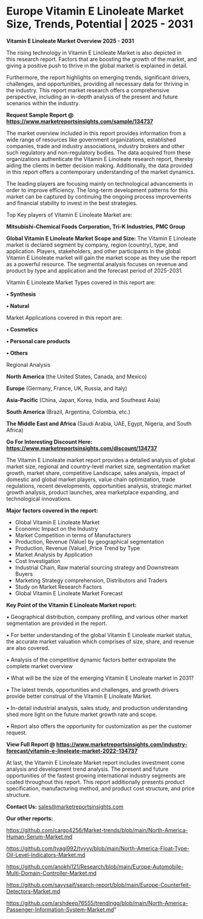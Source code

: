 # Europe Vitamin E Linoleate Market Size, Trends, Potential | 2025 - 2031

<Strong> Vitamin E Linoleate Market Overview 2025 - 2031</strong>

The rising technology in Vitamin E Linoleate Market is also depicted in this research report. Factors that are boosting the growth of the market, and giving a positive push to thrive in the global market is explained in detail.

Furthermore, the report highlights on emerging trends, significant drivers, challenges, and opportunities, providing all necessary data for thriving in the industry. This report market research offers a comprehensive perspective, including an in-depth analysis of the present and future scenarios within the industry.

<strong>Request Sample Report @ <a href=https://www.marketreportsinsights.com/sample/134737>https://www.marketreportsinsights.com/sample/134737</a></strong>

The market overview included in this report provides information from a wide range of resources like government organizations, established companies, trade and industry associations, industry brokers and other such regulatory and non-regulatory bodies. The data acquired from these organizations authenticate the Vitamin E Linoleate research report, thereby aiding the clients in better decision making. Additionally, the data provided in this report offers a contemporary understanding of the market dynamics.

The leading players are focusing mainly on technological advancements in order to improve efficiency. The long-term development patterns for this market can be captured by continuing the ongoing process improvements and financial stability to invest in the best strategies.

Top Key players of Vitamin E Linoleate Market are:

<strong>Mitsubishi-Chemical Foods Corporation, Tri-K Industries, PMC Group</strong>

<strong><b>Global Vitamin E Linoleate Market Scope and Size:</b></strong>
The Vitamin E Linoleate market is declared segment by company, region (country), type, and application. Players, stakeholders, and other participants in the global Vitamin E Linoleate market will gain the market scope as they use the report as a powerful resource. The segmental analysis focuses on revenue and product by type and application and the forecast period of 2025-2031.

Vitamin E Linoleate Market Types covered in this report are:

<strong>• Synthesis

• Natural</strong>

Market Applications covered in this report are:

<strong>• Cosmetics

• Personal care products

• Others</strong> 

Regional Analysis

<strong>North America</strong> (the United States, Canada, and Mexico)

<strong>Europe</strong> (Germany, France, UK, Russia, and Italy)

<strong>Asia-Pacific</strong> (China, Japan, Korea, India, and Southeast Asia)

<strong>South America</strong> (Brazil, Argentina, Colombia, etc.)

<strong>The Middle East and Africa</strong> (Saudi Arabia, UAE, Egypt, Nigeria, and South Africa)

<strong>Go For Interesting Discount Here: <a href=https://www.marketreportsinsights.com/discount/134737>https://www.marketreportsinsights.com/discount/134737</a></strong>

The Vitamin E Linoleate market report provides a detailed analysis of global market size, regional and country-level market size, segmentation market growth, market share, competitive Landscape, sales analysis, impact of domestic and global market players, value chain optimization, trade regulations, recent developments, opportunities analysis, strategic market growth analysis, product launches, area marketplace expanding, and technological innovations.

<strong><b>Major factors covered in the report:</b></strong>
<ul>
  <li>Global Vitamin E Linoleate Market </li>
  <li>Economic Impact on the Industry</li>
  <li>Market Competition in terms of Manufacturers</li>
  <li>Production, Revenue (Value) by geographical segmentation</li>
  <li>Production, Revenue (Value), Price Trend by Type</li>
  <li>Market Analysis by Application</li>
  <li>Cost Investigation</li>
  <li>Industrial Chain, Raw material sourcing strategy and Downstream Buyers</li>
  <li>Marketing Strategy comprehension, Distributors and Traders</li>
  <li>Study on Market Research Factors</li>
  <li>Global Vitamin E Linoleate Market Forecast</li>
</ul>

<strong><b>Key Point of the Vitamin E Linoleate Market report:</b></strong>

• Geographical distribution, company profiling, and various other market segmentation are provided in the report.

• For better understanding of the global Vitamin E Linoleate market status, the accurate market valuation which comprises of size, share, and revenue are also covered.

• Analysis of the competitive dynamic factors better extrapolate the complete market overview

• What will be the size of the emerging Vitamin E Linoleate market in 2031?

• The latest trends, opportunities and challenges, and growth drivers provide better construal of the Vitamin E Linoleate Market.

• In-detail industrial analysis, sales study, and production understanding shed more light on the future market growth rate and scope.

• Report also offers the opportunity for customization as per the customer request.

<strong><b>View Full Report @ <a href=https://www.marketreportsinsights.com/industry-forecast/vitamin-e-linoleate-market-2022-134737>https://www.marketreportsinsights.com/industry-forecast/vitamin-e-linoleate-market-2022-134737</a></b></strong>


At last, the Vitamin E Linoleate Market report includes investment come analysis and development trend analysis. The present and future opportunities of the fastest growing international industry segments are coated throughout this report. This report additionally presents product specification, manufacturing method, and product cost structure, and price structure.

<strong>Contact Us:</strong>
sales@marketreportsinsights.com

<strong>Our other reports:</strong>

<a href=https://github.com/cargo4256/Market-trends/blob/main/North-America-Human-Serum-Market.md>https://github.com/cargo4256/Market-trends/blob/main/North-America-Human-Serum-Market.md</a>

<a href=https://github.com/tyagi992/tyyyy/blob/main/North-America-Float-Type-Oil-Level-Indicators-Market.md>https://github.com/tyagi992/tyyyy/blob/main/North-America-Float-Type-Oil-Level-Indicators-Market.md</a>

<a href=https://github.com/anokhi121/Research/blob/main/Europe-Automobile-Multi-Domain-Controller-Market.md>https://github.com/anokhi121/Research/blob/main/Europe-Automobile-Multi-Domain-Controller-Market.md</a>

<a href=https://github.com/sayysaif/search-report/blob/main/Europe-Counterfeit-Detectors-Market.md>https://github.com/sayysaif/search-report/blob/main/Europe-Counterfeit-Detectors-Market.md</a>

<a href=https://github.com/arshdeep76555/trendingg/blob/main/North-America-Passenger-Information-System-Market.md>https://github.com/arshdeep76555/trendingg/blob/main/North-America-Passenger-Information-System-Market.md</a>"

